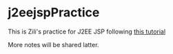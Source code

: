 # j2eejspPractice
This is Zili's practice for J2EE JSP following [this tutorial](https://www.youtube.com/watch?v=R0dogNWjqw8&list=PLHqN89yRGMyAcwWcSWk59_S_-BQVn3Rrb)

More notes will be shared latter.
